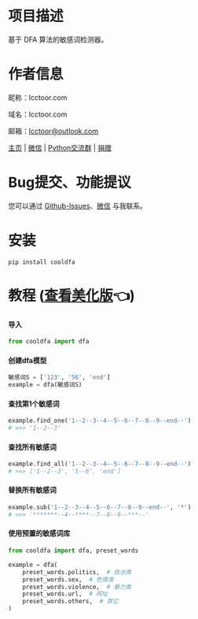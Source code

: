 # 项目描述

基于 DFA 算法的敏感词检测器。

# 作者信息

昵称：lcctoor.com

域名：lcctoor.com

邮箱：lcctoor@outlook.com

[主页](https://lcctoor.github.io/arts/) \| [微信](https://lcctoor.github.io/arts/arts/static/static-files/WeChatQRC.jpg) \| [Python交流群](https://lcctoor.github.io/arts/arts/static/static-files/PythonWeChatGroupQRC.jpg) \| [捐赠](https://lcctoor.github.io/arts/arts/static/static-files/DonationQRC-1rmb.jpg)

# Bug提交、功能提议

您可以通过 [Github-Issues](https://github.com/lcctoor/arts/issues)、[微信](https://lcctoor.github.io/arts/arts/static/static-files/WeChatQRC.jpg) 与我联系。

# 安装

```
pip install cooldfa
```

# 教程 ([查看美化版](https://lcctoor.github.io/arts/?pk=cooldfa)👈)

#### 导入

```python
from cooldfa import dfa
```

#### 创建dfa模型

```python
敏感词S = ['123', '56', 'end']
example = dfa(敏感词S)
```

#### 查找第1个敏感词

```python
example.find_one('1--2--3--4--5--6--7--8--9--end--')
# >>> '1--2--3'
```

#### 查找所有敏感词

```python
example.find_all('1--2--3--4--5--6--7--8--9--end--')
# >>> ['1--2--3', '5--6', 'end']
```

#### 替换所有敏感词

```python
example.sub('1--2--3--4--5--6--7--8--9--end--', '*')
# >>> '*******--4--****--7--8--9--***--'
```

#### 使用预置的敏感词库

```python
from cooldfa import dfa, preset_words

example = dfa(
    preset_words.politics,  # 政治类
    preset_words.sex,  # 色情类
    preset_words.violence,  # 暴力类
    preset_words.url,  # 网址
    preset_words.others,  # 其它
)
```
